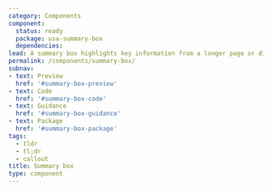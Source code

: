 ```yaml
---
category: Components
component:
  status: ready
  package: usa-summary-box
  dependencies:
lead: A summary box highlights key information from a longer page or displays next steps.
permalink: /components/summary-box/
subnav:
- text: Preview
  href: '#summary-box-preview'
- text: Code
  href: '#summary-box-code'
- text: Guidance
  href: '#summary-box-guidance'
- text: Package
  href: '#summary-box-package'
tags:
  - tldr
  - tl;dr
  - callout
title: Summary box
type: component
---
```

